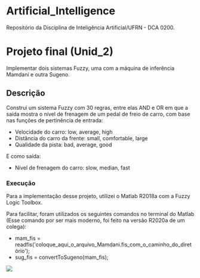 # Artificial_Intelligence
Repositório da Disciplina de Inteligência Artificial/UFRN - DCA 0200.

<h1>Projeto final (Unid_2)</h1>

<p>Implementar dois sistemas Fuzzy, uma com a máquina de inferência Mamdani e outra Sugeno.</p>

<h2>Descrição</h2>

<p>Construi um sistema Fuzzy com 30 regras, entre elas AND e OR em que a saída mostra o nível de frenagem de um pedal de freio de carro, com base nas funções de pertinência de entrada:
  <ul>
    <li>Velocidade do carro: low, average, high
    <li>Distância do carro da frente: small, comfortable, large
    <li>Qualidade da pista: bad, average, good
  </ul>
  E como saída:
  <ul>
    <li>Nível de frenagem do carro: slow, median, fast
  </ul>
</p>

<h3>Execução</h3>

<p>Para a implementação desse projeto, utilizei o Matlab R2018a com a Fuzzy Logic Toolbox.</p>
<p>Para facilitar, foram utilizados os seguintes comandos no terminal do Matlab (Esse comando por ser mais moderno, foi feito na versão R2020a de um colega): 
  <ul>
  <li>mam_fis = readfis('coloque_aqui_o_arquivo_Mamdani.fis_com_o_caminho_do_diretório');
  <li>sug_fis = convertToSugeno(mam_fis);
  </ul>
</p>

<p style="max-width=100%; text-align=center;"><img src="https://github.com/tiagosouzatfs/Artificial_Intelligence/blob/main/Unidade_2/Projeto_2_L%C3%B3gica_Fuzzy/Captura_do_projeto.PNG"></p>

